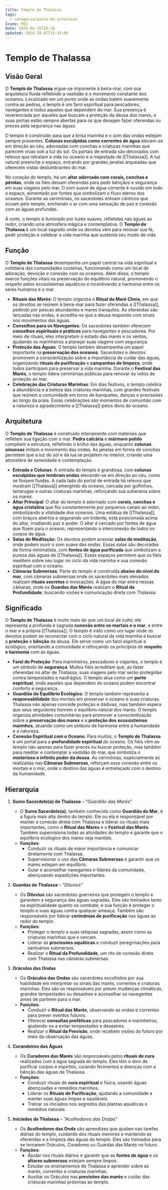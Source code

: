 ```yaml
---
title: Templo de Thalassa
tags:
  - categoria/ponto-de-interesse
Ícone: PDI
date: 2024-04-15T20:28
updated: 2024-10-07T15:33:00
---
```


# Templo de Thalassa

## Visão Geral

O **Templo de Thalassa** ergue-se imponente à beira-mar, com sua arquitetura fluida refletindo a vastidão e o movimento constante dos oceanos. Localizado em um ponto onde as ondas batem suavemente contra as pedras, o templo é um farol espiritual para pescadores, navegantes e todos aqueles que dependem do mar. Sua presença é reverenciada por aqueles que buscam a proteção da deusa dos mares, e suas portas estão sempre abertas para os que desejam fazer oferendas ou preces pela segurança nas águas.

O templo é construído para que a brisa marinha e o som das ondas estejam sempre presentes. **Colunas esculpidas como correntes de água** elevam-se em direção ao céu, adornadas com conchas e criaturas marinhas que parecem vivas sob a luz do sol. Os portais de entrada são decorados com relevos que retratam a vida no oceano e a majestade de [[Thalassa]]. A luz natural preenche o espaço, entrando por grandes janelas arqueadas que oferecem vistas deslumbrantes do mar.

No coração do templo, há um **altar adornado com corais, conchas e pérolas**, onde os fiéis deixam oferendas para pedir bênçãos e segurança em suas viagens pelo mar. O som suave de água corrente é ouvido em todo o espaço, alimentado por fontes que simbolizam o fluxo eterno dos oceanos. Durante as cerimônias, os sacerdotes entoam cânticos que ecoam pelo templo, enchendo o ar com uma sensação de paz e conexão com as águas profundas.

À noite, o templo é iluminado por luzes suaves, refletidas nas águas ao redor, criando uma atmosfera mágica e contemplativa. O **Templo de Thalassa** é um local sagrado onde os devotos vêm para renovar sua fé, pedir proteção e celebrar a vida marinha que sustenta seu modo de vida.

## Função

O **Templo de Thalassa** desempenha um papel central na vida espiritual e cotidiana das comunidades costeiras, funcionando como um local de adoração, devoção e conexão com os oceanos. Além disso, o templo exerce funções vitais na preservação do equilíbrio natural, promovendo o respeito pelos ecossistemas aquáticos e incentivando a harmonia entre os seres humanos e o mar.

- **Rituais das Marés**: O templo organiza o **Ritual da Maré Cheia**, em que os devotos se reúnem à beira-mar para fazer oferendas a [[Thalassa]], pedindo por pescas abundantes e mares tranquilos. As oferendas são lançadas nas ondas, e acredita-se que a deusa responde com sinais nos movimentos das águas.
- **Conselhos para os Navegantes**: Os sacerdotes também oferecem **conselhos espirituais e práticos** para navegantes e pescadores. Por meio de rituais, eles interpretam o estado das marés e os ventos, ajudando os marinheiros a planejar suas viagens com segurança.
- **Proteção das Águas**: O templo também desempenha um papel importante na **preservação dos oceanos**. Sacerdotes e devotos promovem a conscientização sobre a importância de cuidar das águas, organizando **rituais de purificação** e **campanhas de limpeza**, onde todos participam para preservar a vida marinha. Durante o **Festival das Marés**, o templo lidera cerimônias públicas para renovar os votos de proteção ao mar.
- **Celebração das Criaturas Marinhas**: Em dias festivos, o templo celebra a abundância e a beleza das criaturas marinhas, com grandes festivais que reúnem a comunidade em torno de banquetes, danças e procissões ao longo da praia. Essas celebrações são momentos de comunhão com a natureza e agradecimento a [[Thalassa]] pelos dons do oceano.

## Arquitetura

O **Templo de Thalassa** é construído inteiramente com materiais que refletem sua ligação com o mar. **Pedra calcária** e **mármore polido** compõem a estrutura, refletindo o brilho das águas, enquanto **colunas sinuosas** imitam o movimento das ondas. As janelas em forma de conchas permitem que a luz do sol e da lua se projetem no interior, criando uma atmosfera de serenidade e contemplação.

- **Entrada e Colunas**: A entrada do templo é grandiosa, com **colunas esculpidas que lembram ondas** elevando-se em direção ao céu, como se fossem fluidas. A cada lado do portal de entrada há relevos que mostram [[Thalassa]] emergindo do oceano, cercada por golfinhos, tartarugas e outras criaturas marinhas, reforçando sua soberania sobre os mares.
- **Altar Principal**: O altar do templo é adornado com **corais, conchas e água cristalina** que flui constantemente por pequenos canais ao redor, simbolizando a vitalidade dos oceanos. Uma estátua de [[Thalassa]], com braços abertos e segurando um tridente, está posicionada acima do altar, irradiando paz e poder. O altar é cercado por fontes de água que fluem para o oceano, representando a interconexão de todos os corpos de água.
- **Salas de Meditação**: Os devotos podem acessar **salas de meditação**, onde podem ouvir o som suave das ondas. Essas salas são decoradas de forma minimalista, com **fontes de água purificada** que simbolizam a pureza das águas de [[Thalassa]]. Esses espaços permitem que os fiéis meditem sobre seu lugar no ciclo da vida marinha e sua conexão espiritual com o oceano.
- **Câmaras Submersas**: Parte do templo é construída **abaixo do nível do mar**, com câmaras submersas onde os sacerdotes mais elevados realizam **rituais secretos** e invocações. A água do mar entra nessas câmaras, onde os **Guardas das Marés** realizam o **Ritual da Profundidade**, buscando visões e comunicação direta com Thalassa.

## Significado

O **Templo de Thalassa** é muito mais do que um local de culto; ele representa a profunda e sagrada **conexão entre os mortais e o mar**, e entre o mar e a própria [[Thalassa]]. O templo é visto como um lugar onde os devotos podem se reconectar com o ciclo natural da vida marinha e buscar a **proteção** e **bênção** da deusa. Ele serve como um farol espiritual e ecológico, orientando a comunidade e reforçando os princípios de **respeito e harmonia** com as águas.

- **Farol de Proteção**: Para marinheiros, pescadores e viajantes, o templo é um símbolo de **segurança**. Muitos fiéis acreditam que, ao fazer oferendas no altar de Thalassa, suas viagens pelo mar serão protegidas contra tempestades e naufrágios. O templo atua como um **porto espiritual**, onde aqueles que dependem do oceano podem encontrar conforto e segurança.
- **Guardião do Equilíbrio Ecológico**: O templo também representa a **responsabilidade** dos mortais em preservar o oceano e suas criaturas. Thalassa não apenas concede proteção e dádivas, mas também espera que seus seguidores honrem o equilíbrio natural dos mares. O templo organiza atividades comunitárias para promover a conscientização sobre a **preservação dos mares** e a **proteção dos ecossistemas marinhos**, atuando como um símbolo de harmonia entre a humanidade e a natureza.
- **Conexão Espiritual com o Oceano**: Para muitos, o **Templo de Thalassa** é um portal para a **profundidade espiritual** do oceano. Os fiéis vêm ao templo não apenas para fazer preces ou buscar proteção, mas também para meditar e contemplar a vastidão do mar, que simboliza o **misterioso e infinito poder da deusa**. As cerimônias, especialmente as realizadas nas **Câmaras Submersas**, reforçam essa conexão entre os mortais e o mar, onde o destino das águas é entrelaçado com o destino da humanidade.

## Hierarquia

1. **Sumo Sacerdote(a) de Thalassa** – _"Guardião das Marés"_

   - O **Sumo Sacerdote(a)**, também conhecido como **Guardião do Mar**, é a figura mais alta dentro do templo. Ele ou ela é responsável por manter a conexão direta com Thalassa e liderar os rituais mais importantes, como o **Ritual das Marés** e o **Festival das Marés**. Também supervisiona todas as atividades do templo e garante que o equilíbrio ecológico dos mares seja mantido.
   - **Funções**:
     - Conduzir os rituais de maior importância e comunicar diretamente com Thalassa.
     - Supervisionar o uso das **Câmaras Submersas** e garantir que os mares estejam em equilíbrio.
     - Guiar e aconselhar navegantes e líderes da comunidade, abençoando expedições importantes.

2. **Guardas de Thalassa** – _"Diluvius"_

   - Os **Diluvius** são sacerdotes guerreiros que protegem o templo e garantem a segurança das águas sagradas. Eles são treinados tanto na espiritualidade quanto no combate, e sua função é proteger o templo e suas águas contra qualquer ameaça. Também são responsáveis por liderar **cerimônias de purificação** nas águas ao redor do templo.
   - **Funções**:
     - Proteger o templo e suas relíquias sagradas, assim como as criaturas marinhas que o cercam.
     - Liderar as **procissões aquáticas** e conduzir peregrinações para santuários submersos.
     - Realizar o **Ritual da Profundidade**, um rito de conexão direta com Thalassa nas câmaras submersas.

3. **Oráculos das Ondas**

   - Os **Oráculos das Ondas** são sacerdotes escolhidos por sua habilidade em interpretar os sinais das marés, correntes e criaturas marinhas. Eles são os responsáveis por prever mudanças climáticas, grandes tempestades ou desastres e aconselhar os navegantes antes de partirem para o mar.
   - **Funções**:
     - Conduzir o **Ritual das Marés**, observando as ondas e correntes para prever eventos futuros.
     - Oferecer **consultas proféticas** para pescadores e marinheiros, ajudando-os a evitar tempestades e desastres.
     - Realizar o **Ritual da Previsão**, onde recebem visões do futuro por meio da observação das águas.

4. **Curandeiros das Águas**

   - Os **Curadores das Marés** são responsáveis pelos **rituais de cura** realizados com a água sagrada do templo. Eles têm o dom de purificar corpos e espíritos, curando ferimentos e doenças com a bênção das águas de Thalassa.
   - **Funções**:
     - Conduzir rituais de **cura espiritual** e física, usando águas abençoadas e remédios marinhos.
     - Liderar os **Rituais de Purificação**, ajudando a comunidade a manter suas águas limpas e saudáveis.
     - Treinar os iniciados nos segredos das plantas aquáticas e remédios naturais.

5. **Iniciados de Thalassa** – _"Acolhedores das Ondas"_

   - Os **Acolhedores das Onda** são aprendizes que ajudam nas tarefas diárias do templo, cuidando dos rituais menores e mantendo as oferendas e a limpeza das águas do templo. Eles são treinados para se tornarem Oráculos, Curadores ou Guardas das Marés no futuro.
   - **Funções**:
     - Ajudar nos rituais diários e garantir que as **fontes de água** e os **altares submersos** estejam sempre limpos.
     - Estudar os ensinamentos de Thalassa e aprender sobre as marés, correntes e criaturas marinhas.
     - Auxiliar os Oráculos nas **previsões das marés** e cuidar das criaturas marinhas próximas ao templo.
